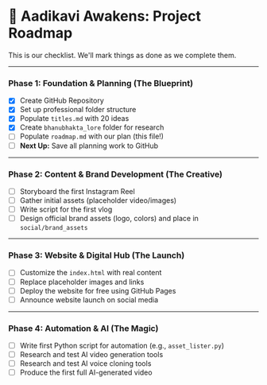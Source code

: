 # 🚀 Aadikavi Awakens: Project Roadmap

This is our checklist. We'll mark things as done as we complete them.

---

### **Phase 1: Foundation & Planning (The Blueprint)**
- [x] Create GitHub Repository
- [x] Set up professional folder structure
- [x] Populate `titles.md` with 20 ideas
- [x] Create `bhanubhakta_lore` folder for research
- [ ] Populate `roadmap.md` with our plan (this file!)
- [ ] **Next Up:** Save all planning work to GitHub

---

### **Phase 2: Content & Brand Development (The Creative)**
- [ ] Storyboard the first Instagram Reel
- [ ] Gather initial assets (placeholder video/images)
- [ ] Write script for the first vlog
- [ ] Design official brand assets (logo, colors) and place in `social/brand_assets`

---

### **Phase 3: Website & Digital Hub (The Launch)**
- [ ] Customize the `index.html` with real content
- [ ] Replace placeholder images and links
- [ ] Deploy the website for free using GitHub Pages
- [ ] Announce website launch on social media

---

### **Phase 4: Automation & AI (The Magic)**
- [ ] Write first Python script for automation (e.g., `asset_lister.py`)
- [ ] Research and test AI video generation tools
- [ ] Research and test AI voice cloning tools
- [ ] Produce the first full AI-generated video